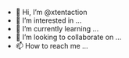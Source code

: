 - 👋 Hi, I’m @xtentaction
- 👀 I’m interested in ...
- 🌱 I’m currently learning ...
- 💞️ I’m looking to collaborate on ...
- 📫 How to reach me ...

<!---
xtentaction/xtentaction is a ✨ special ✨ repository because its `README.md` (this file) appears on your GitHub profile.
You can click the Preview link to take a look at your changes.
--->
